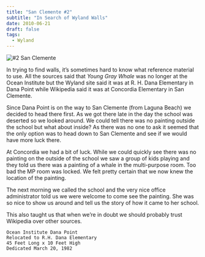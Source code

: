 ```yaml
---
title: "San Clemente #2"
subtitle: "In Search of Wyland Walls"
date: 2010-06-21
draft: false
tags:
  - Wyland
---
```


![#2 San Clemente](../images/02-sanclemente.jpg)

In trying to find walls, it’s sometimes hard to know what reference material to use. All the sources said that _Young Gray Whale_ was no longer at the Ocean Institute but the Wyland site said it was at R. H. Dana Elementary in Dana Point while Wikipedia said it was at Concordia Elementary in San Clemente.

Since Dana Point is on the way to San Clemente (from Laguna Beach) we decided to head there first. As we got there late in the day the school was deserted so we looked around. We could tell there was no painting outside the school but what about inside? As there was no one to ask it seemed that the only option was to head down to San Clemente and see if we would have more luck there.

At Concordia we had a bit of luck. While we could quickly see there was no painting on the outside of the school we saw a group of kids playing and they told us there was a painting of a whale in the multi-purpose room. Too bad the MP room was locked. We felt pretty certain that we now knew the location of the painting.

The next morning we called the school and the very nice office administrator told us we were welcome to come see the painting. She was so nice to show us around and tell us the story of how it came to her school.

This also taught us that when we’re in doubt we should probably trust Wikipedia over other sources.

```
Ocean Institute Dana Point
Relocated to R.H. Dana Elementary
45 Feet Long x 10 Feet High
Dedicated March 20, 1982
```